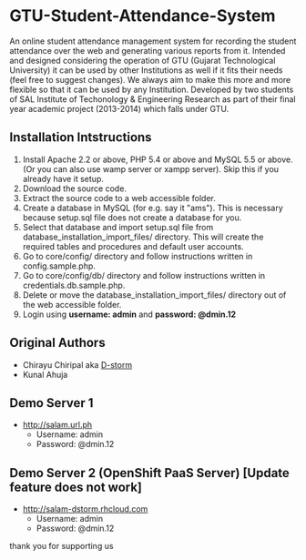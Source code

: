 GTU-Student-Attendance-System
=============================

An online student attendance management system for recording the student attendance over the web and generating various reports from it. Intended and designed considering the operation of GTU (Gujarat Technological University) it can be used by other Institutions as well if it fits their needs (feel free to suggest changes). We always aim to make this more and more flexible so that it can be used by any Institution. Developed by two students of SAL Institute of Techonology &amp; Engineering Research as part of their final year academic project (2013-2014) which falls under GTU.

Installation Intstructions
--------------------------
1. Install Apache 2.2 or above, PHP 5.4 or above and MySQL 5.5 or above. (Or you can also use wamp server or xampp server). Skip this if you already have it setup.
2. Download the source code.
3. Extract the source code to a web accessible folder.
4. Create a database in MySQL (for e.g. say it "ams"). This is necessary because setup.sql file does not create a database for you.
5. Select that database and import setup.sql file from database_installation_import_files/ directory. This will create the required tables and procedures and default user accounts.
6. Go to core/config/ directory and follow instructions written in config.sample.php.
7. Go to core/config/db/ directory and follow instructions written in credentials.db.sample.php.
8. Delete or move the database_installation_import_files/ directory out of the web accessible folder.
9. Login using **username: admin** and **password: @dmin.12**

Original Authors
----------------

* Chirayu Chiripal aka [D-storm][1]
* Kunal Ahuja

Demo Server 1
-------------

* http://salam.url.ph
  * Username: admin
  * Password: @dmin.12

Demo Server 2 (OpenShift PaaS Server) [Update feature does not work]
-------------

* http://salam-dstorm.rhcloud.com
  * Username: admin
  * Password: @dmin.12

[1]: https://github.com/D-storm
thank you for supporting us

